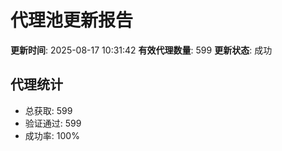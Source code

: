 # 代理池更新报告

**更新时间**: 2025-08-17 10:31:42
**有效代理数量**: 599
**更新状态**:  成功

## 代理统计
- 总获取: 599
- 验证通过: 599
- 成功率: 100%
